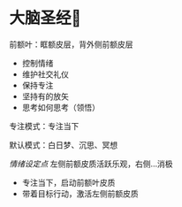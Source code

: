 # 大脑圣经🧠



前额叶：眶额皮层，背外侧前额皮层

- 控制情绪
- 维护社交礼仪
- 保持专注
- 坚持有的放矢
- 思考如何思考（领悟）



专注模式：专注当下

默认模式：白日梦、沉思、冥想



*情绪设定点* 左侧前额皮质活跃乐观，右侧...消极



- 专注当下，启动前额叶皮质
- 带着目标行动，激活左侧前额皮质

